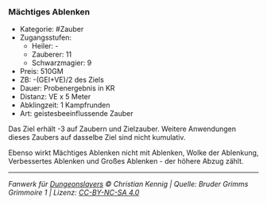 ### Mächtiges Ablenken

- Kategorie: #Zauber
- Zugangsstufen:
  - Heiler: -
  - Zauberer: 11
  - Schwarzmagier: 9
- Preis: 510GM
- ZB: -(GEI+VE)/2 des Ziels
- Dauer: Probenergebnis in KR
- Distanz: VE x 5 Meter
- Abklingzeit: 1 Kampfrunden
- Art: geistesbeeinflussende Zauber

Das Ziel erhält -3 auf Zaubern und Zielzauber. Weitere Anwendungen dieses Zaubers auf dasselbe Ziel sind nicht kumulativ.

Ebenso wirkt Mächtiges Ablenken nicht mit Ablenken, Wolke der Ablenkung, Verbessertes Ablenken und Großes Ablenken - der höhere Abzug zählt.

---

_Fanwerk für [Dungeonslayers](https://www.dungeonslayers.net/) © Christian Kennig | Quelle: Bruder Grimms Grimmoire 1 | Lizenz: [CC-BY-NC-SA 4.0](https://creativecommons.org/licenses/by-nc-sa/4.0/deed.de)_

